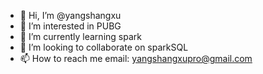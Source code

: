 - 👋 Hi, I’m @yangshangxu
- 👀 I’m interested in PUBG
- 🌱 I’m currently learning spark
- 💞️ I’m looking to collaborate on sparkSQL
- 📫 How to reach me email: yangshangxupro@gmail.com

<!---
yangshangxu/yangshangxu is a ✨ special ✨ repository because its `README.md` (this file) appears on your GitHub profile.
You can click the Preview link to take a look at your changes.
--->
